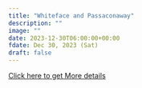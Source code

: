 ```yaml
---
title: "Whiteface and Passaconaway" 
description: ""
image: ""
date: 2023-12-30T06:00:00+00:00
fdate: Dec 30, 2023 (Sat)
draft: false
---
```

<a href="https://activities.outdoors.org/search/index.cfm/action/details/id/147191" target="_blank">Click here to get More details</a>

